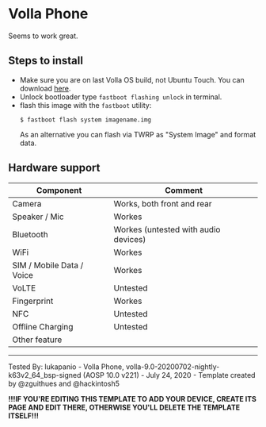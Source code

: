 # Volla Phone
Seems to work great. 

## Steps to install

* Make sure you are on last Volla OS build, not Ubuntu Touch. You can download [here](https://ota.volla.tech/builds/).  
* Unlock bootloader type `fastboot flashing unlock` in terminal.
* flash this image with the `fastboot` utility:
    ```
    $ fastboot flash system imagename.img
    ```
    As an alternative you can flash via TWRP as "System Image" and format data.

## Hardware support

| Component                 |      Comment                                              |
|---------------------------|-----------------------------------------------------------|
| Camera                    | Works, both front and rear                                |
| Speaker / Mic             | Workes                                                    |
| Bluetooth                 | Workes (untested with audio devices)                      |
| WiFi                      | Workes                                                    |
| SIM / Mobile Data / Voice | Workes                                                    |
| VoLTE                     | Untested                                                  |
| Fingerprint               | Workes                                                    |
| NFC                       | Untested                                                  |
| Offline Charging          | Untested                                                  |
| Other feature             |                                                           |
---

Tested By: lukapanio - Volla Phone, volla-9.0-20200702-nightly-k63v2_64_bsp-signed (AOSP 10.0 v221) - July 24, 2020 - Template created by @zguithues and @hackintosh5

**!!!IF YOU'RE EDITING THIS TEMPLATE TO ADD YOUR DEVICE, CREATE ITS PAGE AND EDIT THERE, OTHERWISE YOU'LL DELETE THE TEMPLATE ITSELF!!!**